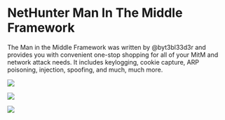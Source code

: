 # NetHunter Man In The Middle Framework

The Man in the Middle Framework was written by @byt3bl33d3r and provides you with convenient one-stop shopping for all of your MitM and network attack needs. It includes keylogging, cookie capture, ARP poisoning, injection, spoofing, and much, much more.

[![](https://www.kali.org/docs/nethunter/nethunter-mitmf/nethunter-mitm-01.png)](https://www.kali.org/docs/nethunter/nethunter-mitmf/nethunter-mitm-01.png)

[![](https://www.kali.org/docs/nethunter/nethunter-mitmf/nethunter-mitm-02.png)](https://www.kali.org/docs/nethunter/nethunter-mitmf/nethunter-mitm-02.png)

[![](https://www.kali.org/docs/nethunter/nethunter-mitmf/nethunter-mitm-03.png)](https://www.kali.org/docs/nethunter/nethunter-mitmf/nethunter-mitm-03.png)
